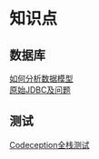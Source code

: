 # 知识点

## 数据库

[如何分析数据模型](/DB/2017-1-23-AnalyzeDateModel.md)   
[原始JDBC及问题](/DB/2017-1-21-simple-JDBC.java) 

## 测试

[Codeception全栈测试](Test/Codeception/2017-1-24-codeception-guide.md)
